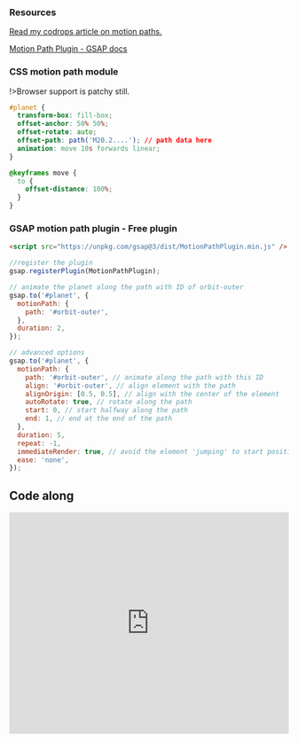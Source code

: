 ### Resources

[Read my codrops article on motion paths.](https://tympanus.net/codrops/2019/12/03/motion-paths-past-present-and-future/)

[Motion Path Plugin - GSAP docs](https://greensock.com/docs/v3/Plugins/MotionPathPlugin)

### CSS motion path module

!>Browser support is patchy still.

```css
#planet {
  transform-box: fill-box;
  offset-anchor: 50% 50%;
  offset-rotate: auto;
  offset-path: path('M20.2....'); // path data here
  animation: move 10s forwards linear;
}

@keyframes move {
  to {
    offset-distance: 100%;
  }
}
```

### GSAP motion path plugin - Free plugin

```html
<script src="https://unpkg.com/gsap@3/dist/MotionPathPlugin.min.js" />
```

```js
//register the plugin
gsap.registerPlugin(MotionPathPlugin);

// animate the planet along the path with ID of orbit-outer
gsap.to('#planet', {
  motionPath: {
    path: '#orbit-outer',
  },
  duration: 2,
});

// advanced options
gsap.to('#planet', {
  motionPath: {
    path: '#orbit-outer', // animate along the path with this ID
    align: '#orbit-outer', // align element with the path
    alignOrigin: [0.5, 0.5], // align with the center of the element
    autoRotate: true, // rotate along the path
    start: 0, // start halfway along the path
    end: 1, // end at the end of the path
  },
  duration: 5,
  repeat: -1,
  immediateRender: true, // avoid the element 'jumping' to start position
  ease: 'none',
});
```

## Code along

<iframe height="400" style="width: 100%;" scrolling="no" title="Motion path plugin - orbits &amp; morphing" src="https://codepen.io/svganimationworkshop/embed/WNvOXEQ?height=265&theme-id=light&default-tab=html,result" frameborder="no" loading="lazy" allowtransparency="true" allowfullscreen="true">
  See the Pen <a href='https://codepen.io/svganimationworkshop/pen/WNvOXEQ'>Motion path plugin - orbits &amp; morphing</a> by SVG-workshops
  (<a href='https://codepen.io/svganimationworkshop'>@svganimationworkshop</a>) on <a href='https://codepen.io'>CodePen</a>.
</iframe>
